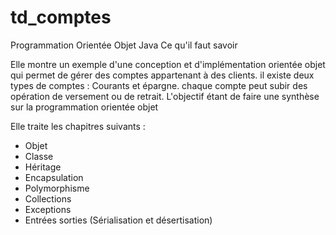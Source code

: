 # td_comptes
Programmation Orientée Objet Java Ce qu'il faut savoir

Elle montre un exemple d'une conception et d'implémentation orientée objet qui permet de gérer des comptes appartenant à des clients. il existe deux types de comptes : Courants et épargne. chaque compte peut subir des opération de versement ou de retrait. L'objectif étant de faire une synthèse sur la programmation orientée objet

Elle traite les chapitres suivants :
- Objet
- Classe
- Héritage
- Encapsulation
- Polymorphisme
- Collections
- Exceptions
- Entrées sorties (Sérialisation et désertisation)
